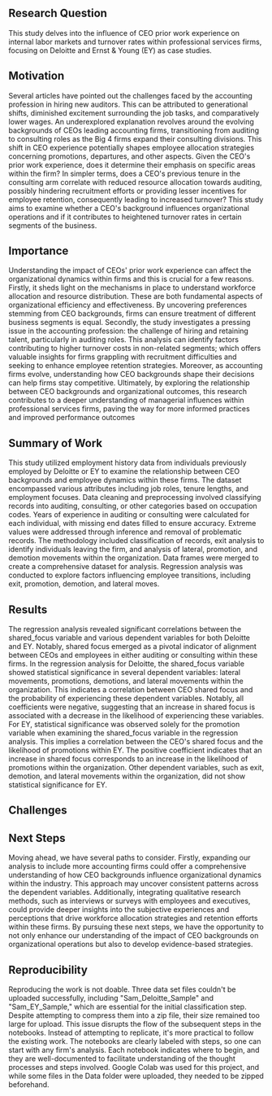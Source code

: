 ## Research Question
 This study delves into the influence of CEO prior work experience on internal labor markets and turnover rates within professional services firms, focusing on Deloitte and Ernst & Young (EY) as case studies. 

## Motivation
 Several articles have pointed out the challenges faced by the accounting profession in hiring new auditors. This can be attributed to generational shifts, diminished excitement surrounding the job tasks, and comparatively lower wages. An underexplored explanation revolves around the evolving backgrounds of CEOs leading accounting firms, transitioning from auditing to consulting roles as the Big 4 firms expand their consulting divisions. This shift in CEO experience potentially shapes employee allocation strategies concerning promotions, departures, and other aspects. Given the CEO's prior work experience, does it determine their emphasis on specific areas within the firm? In simpler terms, does a CEO's previous tenure in the consulting arm correlate with reduced resource allocation towards auditing, possibly hindering recruitment efforts or providing lesser incentives for employee retention, consequently leading to increased turnover? This study aims to examine whether a CEO's background influences organizational operations and if it contributes to heightened turnover rates in certain segments of the business.

## Importance
 Understanding the impact of CEOs' prior work experience can affect the organizational dynamics within firms and this is crucial for a few reasons. Firstly, it sheds light on the mechanisms in place to understand workforce allocation and resource distribution. These are both fundamental aspects of organizational efficiency and effectiveness. By uncovering preferences stemming from CEO backgrounds, firms can ensure treatment of different business segments is equal. Secondly, the study investigates a pressing issue in the accounting profession: the challenge of hiring and retaining talent, particularly in auditing roles. This analysis can identify factors contributing to higher turnover costs in non-related segments; which offers valuable insights for firms grappling with recruitment difficulties and seeking to enhance employee retention strategies. Moreover, as accounting firms evolve, understanding how CEO backgrounds shape their decisions can help firms stay competitive. Ultimately, by exploring the relationship between CEO backgrounds and organizational outcomes, this research contributes to a deeper understanding of managerial influences within professional services firms, paving the way for more informed practices and improved performance outcomes

## Summary of Work
 This study utilized employment history data from individuals previously employed by Deloitte or EY to examine the relationship between CEO backgrounds and employee dynamics within these firms. The dataset encompassed various attributes including job roles, tenure lengths, and employment focuses. Data cleaning and preprocessing involved classifying records into auditing, consulting, or other categories based on occupation codes. Years of experience in auditing or consulting were calculated for each individual, with missing end dates filled to ensure accuracy. Extreme values were addressed through inference and removal of problematic records. The methodology included classification of records, exit analysis to identify individuals leaving the firm, and analysis of lateral, promotion, and demotion movements within the organization. Data frames were merged to create a comprehensive dataset for analysis. 
Regression analysis was conducted to explore factors influencing employee transitions, including exit, promotion, demotion, and lateral moves.

## Results
 The regression analysis revealed significant correlations between the shared_focus variable and various dependent variables for both Deloitte and EY. Notably, shared focus emerged as a pivotal indicator of alignment between CEOs and employees in either auditing or consulting within these firms. In the regression analysis for Deloitte, the shared_focus variable showed statistical significance in several dependent variables: lateral movements, promotions, demotions, and lateral movements within the organization. This indicates a correlation between CEO shared focus and the probability of experiencing these dependent variables. Notably, all coefficients were negative, suggesting that an increase in shared focus is associated with a decrease in the likelihood of experiencing these variables. For EY, statistical significance was observed solely for the promotion variable when examining the shared_focus variable in the regression analysis. This implies a correlation between the CEO's shared focus and the likelihood of promotions within EY. The positive coefficient indicates that an increase in shared focus corresponds to an increase in the likelihood of promotions within the organization. Other dependent variables, such as exit, demotion, and lateral movements within the organization, did not show statistical significance for EY.

## Challenges 

## Next Steps
 Moving ahead, we have several paths to consider. Firstly, expanding our analysis to include more accounting firms could offer a comprehensive understanding of how CEO backgrounds influence organizational dynamics within the industry. This approach may uncover consistent patterns across the dependent variables. Additionally, integrating qualitative research methods, such as interviews or surveys with employees and executives, could provide deeper insights into the subjective experiences and perceptions that drive workforce allocation strategies and retention efforts within these firms. By pursuing these next steps, we have the opportunity to not only enhance our understanding of the impact of CEO backgrounds on organizational operations but also to develop evidence-based strategies.

## Reproducibility
 Reproducing the work is not doable. Three data set files couldn't be uploaded successfully, including "Sam_Deloitte_Sample" and "Sam_EY_Sample," which are essential for the initial classification step. Despite attempting to compress them into a zip file, their size remained too large for upload. This issue disrupts the flow of the subsequent steps in the notebooks. Instead of attempting to replicate, it's more practical to follow the existing work. The notebooks are clearly labeled with steps, so one can start with any firm's analysis. Each notebook indicates where to begin, and they are well-documented to facilitate understanding of the thought processes and steps involved. Google Colab was used for this project, and while some files in the Data folder were uploaded, they needed to be zipped beforehand. 
